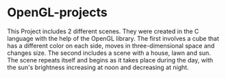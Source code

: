 # OpenGL-projects
This Project includes 2 different scenes.
They were created in the C language with the help of the OpenGL library.
The first involves a cube that has a different color on each side, moves in three-dimensional space and changes size.
The second includes a scene with a house, lawn and sun. The scene repeats itself and begins as it takes place during the day, with the sun's brightness increasing at noon and decreasing at night.
